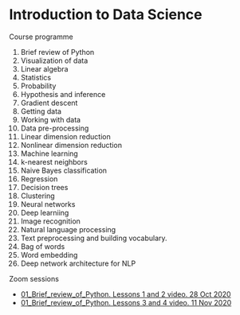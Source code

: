 # Introduction to Data Science

Course programme

1. Brief review of Python
1. Visualization of data
0. Linear algebra
0. Statistics
0. Probability
0. Hypothesis and inference
0. Gradient descent
0. Getting data
0. Working with data
0. Data pre-processing
0. Linear dimension reduction
0. Nonlinear dimension reduction
0. Machine learning
0. k-nearest neighbors
0. Naive Bayes classification
0. Regression
0. Decision trees
0. Clustering
0. Neural networks
0. Deep learniing
0. Image recognition
0. Natural language processing
0. Text preprocessing and building vocabulary.
0. Bag of words
0. Word embedding
0. Deep network architecture for NLP

Zoom sessions

- [01_Brief_review_of_Python. Lessons 1 and 2 video. 28 Oct 2020](https://drive.google.com/file/d/1uR_J3UKTWKaeXah56Ro9ReAN9miBywxE/view?usp=sharing)
- [01_Brief_review_of_Python. Lessons 3 and 4 video. 11 Nov 2020](https://drive.google.com/file/d/1Fl52XiTQlZgfaFYgJ8KcKza4Rk5amZPr/view?usp=sharing)
